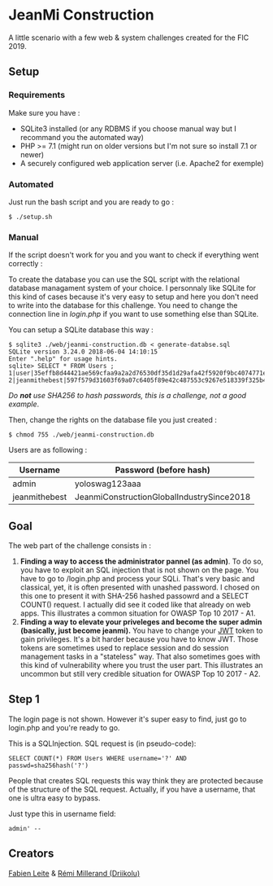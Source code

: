 # JeanMi Construction

A little scenario with a few web & system challenges created for the FIC 2019.

## Setup

### Requirements

Make sure you have :

* SQLite3 installed (or any RDBMS if you choose manual way but I recommand you the automated way)
* PHP >= 7.1 (might run on older versions but I'm not sure so install 7.1 or newer)
* A securely configured web application server (i.e. Apache2 for exemple)

### Automated 

Just run the bash script and you are ready to go :

```
$ ./setup.sh
```

### Manual

If the script doesn't work for you and you want to check if everything went correctly :

To create the database you can use the SQL script with the relational database managament system of your choice. I personnaly like SQLite for this kind of cases because it's very easy to setup and here you don't need to write into the database for this challenge. You need to change the connection line in *login.php* if you want to use something else than SQLite.

You can setup a SQLite database this way :

```
$ sqlite3 ./web/jeanmi-construction.db < generate-databse.sql
SQLite version 3.24.0 2018-06-04 14:10:15
Enter ".help" for usage hints.
sqlite> SELECT * FROM Users ;
1|user|35effb8d44421ae569cfaa9a2a2d76530df35d1d29afa42f5920f9bc4074771e
2|jeanmithebest|597f579d31603f69a07c6405f89e42c487553c9267e518339f325b4200f8efc7
```

*Do **not** use SHA256 to hash passwords, this is a challenge, not a good example*.

Then, change the rights on the database file you just created :

```
$ chmod 755 ./web/jeanmi-construction.db 
```

Users are as following :

| Username         | Password (before hash)                    |
|------------------|-------------------------------------------|
| admin            | yoloswag$123$aaa                          |
| jeanmithebest    | JeanmiConstructionGlobalIndustrySince2018 |

## Goal

The web part of the challenge consists in :

1. **Finding a way to access the administrator pannel (as admin)**. To do so, you have to exploit an SQL injection that is not shown on the page. You have to go to /login.php and process your SQLi. That's very basic and classical, yet, it is often presented with unashed password. I chosed on this one to present it with SHA-256 hashed passowrd and a SELECT COUNT() request. I actually did see it coded like that already on web apps. This illustrates a common situation for OWASP Top 10 2017 - A1.
2. **Finding a way to elevate your priveleges and become the super admin (basically, just become jeanmi).** You have to change your [JWT](https://jwt.io/) token to gain privileges. It's a bit harder because you have to know JWT. Those tokens are sometimes used to replace session and do session management tasks in a "stateless" way. That also sometimes goes with this kind of vulnerability where you trust the user part. This illustrates an uncommon but still very credible situation for OWASP Top 10 2017 - A2.


## Step 1

The login page is not shown. However it's super easy to find, just go to login.php and you're ready to go.

This is a SQLInjection. SQL request is (in pseudo-code):

```
SELECT COUNT(*) FROM Users WHERE username='?' AND passwd=sha256hash('?')
```

People that creates SQL requests this way think they are protected because of the structure of the SQL request. 
Actually, if you have a username, that one is ultra easy to bypass. 

Just type this in username field:

```
admin' --
```

## Creators

[Fabien Leite](https://www.github.com/fabienleite) & [Rémi Millerand (Driikolu)](https://driikolu.fr)

